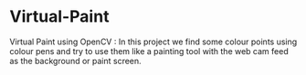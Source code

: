 # Virtual-Paint
Virtual Paint using OpenCV : In this project we find some colour points using colour pens and try to use them like a painting tool with the web cam feed as the background or paint screen. 
